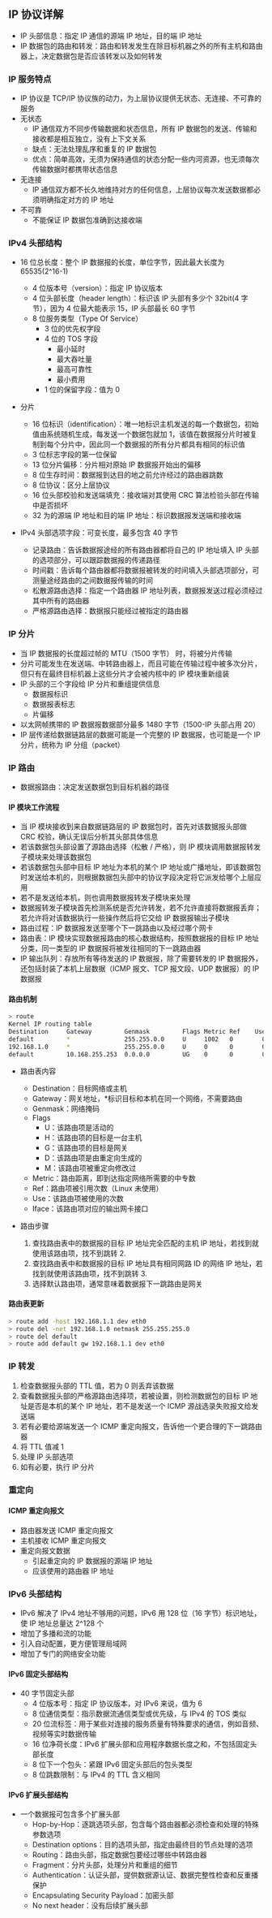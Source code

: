 ## IP 协议详解

- IP 头部信息：指定 IP 通信的源端 IP 地址，目的端 IP 地址
- IP 数据包的路由和转发：路由和转发发生在除目标机器之外的所有主机和路由器上，决定数据包是否应该转发以及如何转发

### IP 服务特点

- IP 协议是 TCP/IP 协议族的动力，为上层协议提供无状态、无连接、不可靠的服务
- 无状态
  - IP 通信双方不同步传输数据和状态信息，所有 IP 数据包的发送、传输和接收都是相互独立，没有上下文关系
  - 缺点：无法处理乱序和重复的 IP 数据包
  - 优点：简单高效，无须为保持通信的状态分配一些内河资源，也无须每次传输数据时都携带状态信息
- 无连接
  - IP 通信双方都不长久地维持对方的任何信息，上层协议每次发送数据都必须明确指定对方的 IP 地址
- 不可靠
  - 不能保证 IP 数据包准确到达接收端

### IPv4 头部结构

- 16 位总长度：整个 IP 数据报的长度，单位字节，因此最大长度为 65535(2^16-1)
  - 4 位版本号（version）：指定 IP 协议版本
  - 4 位头部长度（header length）：标识该 IP 头部有多少个 32bit(4 字节），因为 4 位最大能表示 15，IP 头部最长 60 字节
  - 8 位服务类型（Type Of Service）
    - 3 位的优先权字段
    - 4 位的 TOS 字段
      - 最小延时
      - 最大吞吐量
      - 最高可靠性
      - 最小费用
    - 1 位的保留字段：值为 0

- 分片
  - 16 位标识（identification）：唯一地标识主机发送的每一个数据包，初始值由系统随机生成，每发送一个数据包就加 1，该值在数据报分片时被复制到每个分片中，因此同一个数据报的所有分片都具有相同的标识值
  - 3 位标志字段的第一位保留
  - 13 位分片偏移：分片相对原始 IP 数据报开始出的偏移
  - 8 位生存时间：数据报到达目的地之前允许经过的路由器跳数
  - 8 位协议：区分上层协议
  - 16 位头部校验和发送端填充：接收端对其使用 CRC 算法检验头部在传输中是否损坏
  - 32 为的源端 IP 地址和目的端 IP 地址：标识数据报发送端和接收端

- IPv4 头部选项字段：可变长度，最多包含 40 字节
  - 记录路由：告诉数据报途经的所有路由器都将自己的 IP 地址填入 IP 头部的选项部分，可以跟踪数据报的传递路径
  - 时间戳：告诉每个路由器都将数据报被转发的时间填入头部选项部分，可测量途经路由的之间数据报传输的时间
  - 松散源路由选择：指定一个路由器 IP 地址列表，数据报发送过程必须经过其中所有的路由器
  - 严格源路由选择：数据报只能经过被指定的路由器

### IP 分片

- 当 IP 数据报的长度超过帧的 MTU（1500 字节） 时，将被分片传输
- 分片可能发生在发送端、中转路由器上，而且可能在传输过程中被多次分片，但只有在最终目标机器上这些分片才会被内核中的 IP 模块重新组装
- IP 头部的三个字段给 IP 分片和重组提供信息
  - 数据报标识
  - 数据报表标志
  - 片偏移
- 以太网帧携带的 IP 数据报数据部分最多 1480 字节（1500-IP 头部占用 20）
- IP 层传递给数据链路层的数据可能是一个完整的 IP 数据报，也可能是一个 IP 分片，统称为 IP 分组（packet）

### IP 路由

- 数据报路由：决定发送数据包到目标机器的路径

#### IP 模块工作流程

- 当 IP 模块接收到来自数据链路层的 IP 数据包时，首先对该数据报头部做 CRC 校验，确认无误后分析其头部具体信息
- 若该数据包头部设置了源路由选择（松散 / 严格），则 IP 模块调用数据报转发子模块来处理该数据包
- 若该数据包头部中目标 IP 地址为本机的某个 IP 地址或广播地址，即该数据包时发送给本机的，则根据数据包头部中的协议字段决定将它派发给哪个上层应用
- 若不是发送给本机，则也调用数据报转发子模块来处理
- 数据报转发子模块首先检测系统是否允许转发，若不允许直接将数据报丢弃；若允许将对该数据执行一些操作然后将它交给 IP 数据报输出子模块
- 路由过程：IP 数据报发送至哪个下一跳路由以及经过哪个网卡
- 路由表：IP 模块实现数据报路由的核心数据结构，按照数据报的目标 IP 地址分类，同一类型的 IP 数据报将被发往相同的下一跳路由器
- IP 输出队列：存放所有等待发送的 IP 数据报，除了需要转发的 IP 数据报外，还包括封装了本机上层数据（ICMP 报文、TCP 报文段、UDP 数据报）的 IP 数据报

#### 路由机制

```sh
> route
Kernel IP routing table
Destination     Gateway         Genmask         Flags Metric Ref    Use    Iface
default         *               255.255.0.0     U     1002   0        0     eth0
192.168.1.0     *               255.255.0.0     U     0      0        0     eth0
default         10.168.255.253  0.0.0.0         UG    0      0        0     eth0
```

- 路由表内容
  - Destination：目标网络或主机
  - Gateway：网关地址，*标识目标和本机在同一个网络，不需要路由
  - Genmask：网络掩码
  - Flags
    - U：该路由项是活动的
    - H：该路由项的目标是一台主机
    - G：该路由项的目标是网关
    - D：该路由项是由重定向生成的
    - M：该路由项被重定向修改过
  - Metric：路由距离，即到达指定网络所需要的中专数
  - Ref：路由项被引用次数（Linux 未使用）
  - Use：该路由项被使用的次数
  - Iface：该路由项对应的输出网卡接口

- 路由步骤
  1. 查找路由表中的数据报的目标 IP 地址完全匹配的主机 IP 地址，若找到就使用该路由项，找不到跳转 2.
  2. 查找路由表中和数据报的目标 IP 地址具有相同网路 ID 的网络 IP 地址，若找到就使用该路由项，找不到跳转 3.
  3. 选择默认路由项，通常意味着数据报下一跳路由是网关

#### 路由表更新

```sh
> route add -host 192.168.1.1 dev eth0
> route del -net 192.168.1.0 netmask 255.255.255.0
> route del default
> route add default gw 192.168.1.1 dev eth0
```

### IP 转发

1. 检查数据报头部的 TTL 值，若为 0 则丢弃该数据
1. 查看数据报头部的严格源路由选择项，若被设置，则检测数据包的目标 IP 地址是否是本机的某个 IP 地址，若不是发送一个 ICMP 源战选录失败报文给发送端
1. 若有必要给源端发送一个 ICMP 重定向报文，告诉他一个更合理的下一跳路由器
1. 将 TTL 值减 1
1. 处理 IP 头部选项
1. 如有必要，执行 IP 分片

### 重定向

#### ICMP 重定向报文

- 路由器发送 ICMP 重定向报文
- 主机接收 ICMP 重定向报文
- 重定向报文数据
  - 引起重定向的 IP 数据报的源端 IP 地址
  - 应该使用的路由器 IP 地址

### IPv6 头部结构

- IPv6 解决了 IPv4 地址不够用的问题，IPv6 用 128 位（16 字节）标识地址，使 IP 地址总量达 2^128 个
- 增加了多播和流的功能
- 引入自动配置，更方便管理局域网
- 增加了专门的网络安全功能

#### IPv6 固定头部结构

- 40 字节固定头部
  - 4 位版本号：指定 IP 协议版本，对 IPv6 来说，值为 6
  - 8 位通信类型：指示数据流通信类型或优先级，与 IPv4 的 TOS 类似
  - 20 位流标签：用于某些对连接的服务质量有特殊要求的通信，例如音频、视频等实时数据传输
  - 16 位净荷长度：IPv6 扩展头部和应用程序数据长度之和，不包括固定头部长度
  - 8 位下一个包头：紧跟 IPv6 固定头部后的包头类型
  - 8 位跳数限制：与 IPv4 的 TTL 含义相同

#### IPv6 扩展头部结构

- 一个数据报可包含多个扩展头部
  - Hop-by-Hop：逐跳选项头部，包含每个路由器都必须检查和处理的特殊参数选项
  - Destination options：目的选项头部，指定由最终目的节点处理的选项
  - Routing：路由头部，指定数据包要经过哪些中转路由器
  - Fragment：分片头部，处理分片和重组的细节
  - Authentication：认证头部，提供数据源认证、数据完整性检查和反重播保护
  - Encapsulating Security Payload：加密头部
  - No next header：没有后续扩展头部

